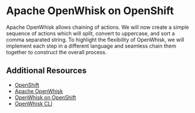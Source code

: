 # Apache OpenWhisk on OpenShift

Apache OpenWhisk allows chaining of actions.  We will now create a simple sequence of actions which will split, convert to uppercase, and
 sort a comma separated string.  To highlight the flexibility of OpenWhisk, we will implement each step in a different language and 
 seamless chain them together to construct the overall process.

## Additional Resources

* [OpenShift](https://www.openshift.com/)
* [Apache OpenWhisk](https://openwhisk.apache.org/)
* [OpenWhisk on OpenShift](https://github.com/projectodd/openwhisk-openshift)
* [OpenWhisk CLI](https://github.com/apache/incubator-openwhisk-cli)
